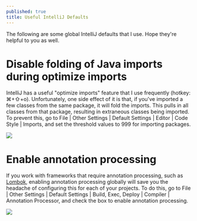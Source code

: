 ```yaml
---
published: true
title: Useful IntelliJ Defaults
---
```

The following are some global IntelliJ defaults that I use. Hope they're helpful to you as well.

# Disable folding of Java imports during optimize imports

IntelliJ has a useful "optimize imports" feature that I use frequently (hotkey: ⌘+⇧+o). Unfortunately, one side effect of it is that, if you've imported a few classes from the same package, it will fold the imports. This pulls in all classes from that package, resulting in extraneous classes being imported. To prevent this, go to File | Other Settings | Default Settings | Editor | Code Style | Imports, and set the threshold values to 999 for importing packages.

![]({{site.cdn_path}}/2017/11/21/optimizeImports.png)

# Enable annotation processing

If you work with frameworks that require annotation processing, such as [Lombok](https://projectlombok.org/), enabling annotation processing globally will save you the headache of configuring this for each of your projects. To do this, go to File | Other Settings | Default Settings | Build, Exec, Deploy | Compiler | Annotation Processor, and check the box to enable annotation processing.

![]({{site.cdn_path}}/2017/11/21/annotationProcessing.png)

